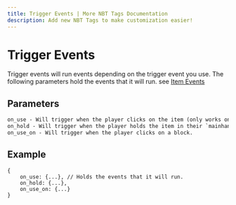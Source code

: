 ```yaml
---
title: Trigger Events | More NBT Tags Documentation
description: Add new NBT Tags to make customization easier!
---
```


# Trigger Events

Trigger events will run events depending on the trigger event you use. The following parameters hold the events that it will run. see [Item Events](/morenbt/item/events)

## Parameters

```txt
on_use - Will trigger when the player clicks on the item (only works on some items.)
on_hold - Will trigger when the player holds the item in their `mainhand`
on_use_on - Will trigger when the player clicks on a block.
```

## Example

```snbt
{
    on_use: {...}, // Holds the events that it will run.
    on_hold: {...},
    on_use_on: {...}
}
```
